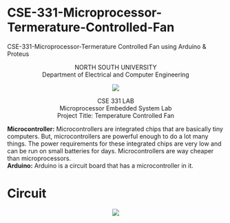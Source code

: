 # CSE-331-Microprocessor-Termerature-Controlled-Fan
CSE-331-Microprocessor-Termerature Controlled Fan using Arduino &amp; Proteus

<p align="center">
   NORTH SOUTH UNIVERSITY<br>
   Department of Electrical and Computer Engineering
<p>
<p align="center">
  <img src="https://user-images.githubusercontent.com/63312173/169691760-a83acee4-4afd-424a-a34a-986a9d5e06c6.png">
</p>
<p align="center">
   CSE 331 LAB<br>
   Microprocessor Embedded System Lab<br>
   Project Title: Temperature Controlled Fan
 <p>

<b>Microcontroller:</b> Microcontrollers are integrated chips that are basically tiny computers. But,
microcontrollers are powerful enough to do a lot many things. The power requirements for these
integrated chips are very low and can be run on small batteries for days. Microcontrollers are way
cheaper than microprocessors.<br>
<b>Arduino:</b> Arduino is a circuit board that has a microcontroller in it.    
 # Circuit
<p align="center">
  <img src="https://user-images.githubusercontent.com/63312173/169714388-03354e19-e4ad-4a98-83be-759cf1ad381b.png">
</p>
